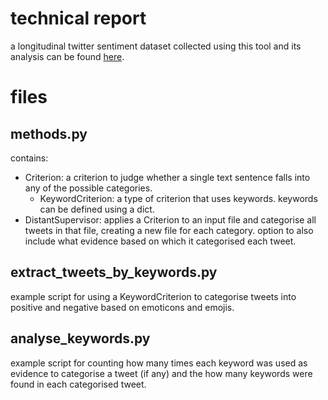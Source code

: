 
# technical report
a longitudinal twitter sentiment dataset collected using this tool and its analysis can be found [here](https://arxiv.org/pdf/2108.13898).

# files
## methods.py
contains:
  - Criterion: a criterion to judge whether a single text sentence falls into any of the possible categories.
    - KeywordCriterion: a type of criterion that uses keywords. keywords can be defined using a dict.
  - DistantSupervisor: applies a Criterion to an input file and categorise all tweets in that file, creating a new file for each category. option to also include what evidence based on which it categorised each tweet.
## extract_tweets_by_keywords.py
example script for using a KeywordCriterion to categorise tweets into positive and negative based on emoticons and emojis.
## analyse_keywords.py
example script for counting how many times each keyword was used as evidence to categorise a tweet (if any) and the how many keywords were found in each categorised tweet.
